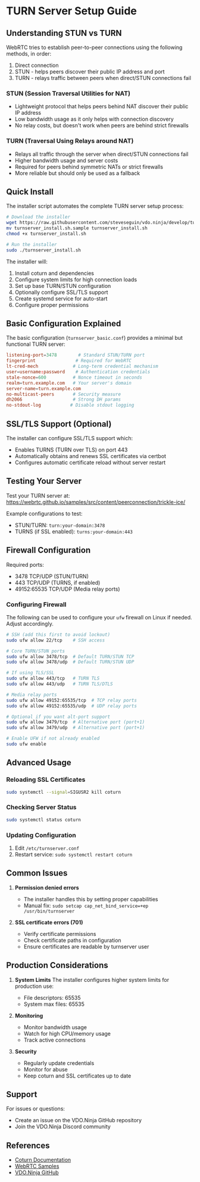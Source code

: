 # TURN Server Setup Guide

## Understanding STUN vs TURN

WebRTC tries to establish peer-to-peer connections using the following methods, in order:
1. Direct connection
2. STUN - helps peers discover their public IP address and port
3. TURN - relays traffic between peers when direct/STUN connections fail

### STUN (Session Traversal Utilities for NAT)
- Lightweight protocol that helps peers behind NAT discover their public IP address
- Low bandwidth usage as it only helps with connection discovery
- No relay costs, but doesn't work when peers are behind strict firewalls

### TURN (Traversal Using Relays around NAT)
- Relays all traffic through the server when direct/STUN connections fail
- Higher bandwidth usage and server costs
- Required for peers behind symmetric NATs or strict firewalls
- More reliable but should only be used as a fallback

## Quick Install

The installer script automates the complete TURN server setup process:

```bash
# Download the installer
wget https://raw.githubusercontent.com/steveseguin/vdo.ninja/develop/turnserver_install.sh.sample
mv turnserver_install.sh.sample turnserver_install.sh
chmod +x turnserver_install.sh

# Run the installer
sudo ./turnserver_install.sh
```

The installer will:
1. Install coturn and dependencies
2. Configure system limits for high connection loads
3. Set up base TURN/STUN configuration
4. Optionally configure SSL/TLS support
5. Create systemd service for auto-start
6. Configure proper permissions

## Basic Configuration Explained

The basic configuration (`turnserver_basic.conf`) provides a minimal but functional TURN server:

```conf
listening-port=3478        # Standard STUN/TURN port
fingerprint               # Required for WebRTC
lt-cred-mech             # Long-term credential mechanism
user=username:password    # Authentication credentials
stale-nonce=600          # Nonce timeout in seconds
realm=turn.example.com   # Your server's domain
server-name=turn.example.com
no-multicast-peers       # Security measure
dh2066                   # Strong DH params
no-stdout-log           # Disable stdout logging
```

## SSL/TLS Support (Optional)

The installer can configure SSL/TLS support which:
- Enables TURNS (TURN over TLS) on port 443
- Automatically obtains and renews SSL certificates via certbot
- Configures automatic certificate reload without server restart

## Testing Your Server

Test your TURN server at: https://webrtc.github.io/samples/src/content/peerconnection/trickle-ice/

Example configurations to test:
- STUN/TURN: `turn:your-domain:3478`
- TURNS (if SSL enabled): `turns:your-domain:443`

## Firewall Configuration

Required ports:
- 3478 TCP/UDP (STUN/TURN)
- 443 TCP/UDP (TURNS, if enabled)
- 49152:65535 TCP/UDP (Media relay ports)

### Configuring Firewall

The following can be used to configure your `ufw` firewall on Linux if needed. Adjust accordingly.

```bash
# SSH (add this first to avoid lockout)
sudo ufw allow 22/tcp    # SSH access

# Core TURN/STUN ports
sudo ufw allow 3478/tcp  # Default TURN/STUN TCP
sudo ufw allow 3478/udp  # Default TURN/STUN UDP

# If using TLS/SSL
sudo ufw allow 443/tcp   # TURN TLS
sudo ufw allow 443/udp   # TURN TLS/DTLS

# Media relay ports
sudo ufw allow 49152:65535/tcp  # TCP relay ports
sudo ufw allow 49152:65535/udp  # UDP relay ports

# Optional if you want alt-port support
sudo ufw allow 3479/tcp  # Alternative port (port+1)
sudo ufw allow 3479/udp  # Alternative port (port+1)

# Enable UFW if not already enabled
sudo ufw enable
```

## Advanced Usage

### Reloading SSL Certificates
```bash
sudo systemctl --signal=SIGUSR2 kill coturn
```

### Checking Server Status
```bash
sudo systemctl status coturn
```

### Updating Configuration
1. Edit `/etc/turnserver.conf`
2. Restart service: `sudo systemctl restart coturn`

## Common Issues

1. **Permission denied errors**
   - The installer handles this by setting proper capabilities
   - Manual fix: `sudo setcap cap_net_bind_service=+ep /usr/bin/turnserver`

2. **SSL certificate errors (701)**
   - Verify certificate permissions
   - Check certificate paths in configuration
   - Ensure certificates are readable by turnserver user

## Production Considerations

1. **System Limits**
   The installer configures higher system limits for production use:
   - File descriptors: 65535
   - System max files: 65535

2. **Monitoring**
   - Monitor bandwidth usage
   - Watch for high CPU/memory usage
   - Track active connections

3. **Security**
   - Regularly update credentials
   - Monitor for abuse
   - Keep coturn and SSL certificates up to date

## Support

For issues or questions:
- Create an issue on the VDO.Ninja GitHub repository
- Join the VDO.Ninja Discord community

## References
- [Coturn Documentation](https://github.com/coturn/coturn/wiki/turnserver)
- [WebRTC Samples](https://webrtc.github.io/samples/)
- [VDO.Ninja GitHub](https://github.com/steveseguin/vdo.ninja)